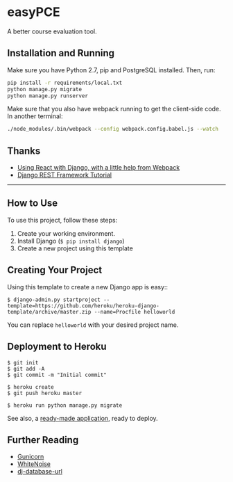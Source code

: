 # easyPCE

A better course evaluation tool.

## Installation and Running

Make sure you have Python 2.7, pip and PostgreSQL installed. Then, run:

```sh
pip install -r requirements/local.txt
python manage.py migrate
python manage.py runserver
```

Make sure that you also have webpack running to get the client-side
code. In another terminal:

```sh
./node_modules/.bin/webpack --config webpack.config.babel.js --watch
```

## Thanks

- [Using React with Django, with a little help from Webpack](https://geezhawk.github.io/using-react-with-django-rest-framework)
- [Django REST Framework Tutorial](http://www.django-rest-framework.org/tutorial/1-serialization/)

---

## How to Use

To use this project, follow these steps:

1. Create your working environment.
2. Install Django (`$ pip install django`)
3. Create a new project using this template

## Creating Your Project

Using this template to create a new Django app is easy::

    $ django-admin.py startproject --template=https://github.com/heroku/heroku-django-template/archive/master.zip --name=Procfile helloworld

You can replace ``helloworld`` with your desired project name.

## Deployment to Heroku

    $ git init
    $ git add -A
    $ git commit -m "Initial commit"

    $ heroku create
    $ git push heroku master

    $ heroku run python manage.py migrate

See also, a [ready-made application](https://github.com/heroku/python-getting-started), ready to deploy.

## Further Reading

- [Gunicorn](https://warehouse.python.org/project/gunicorn/)
- [WhiteNoise](https://warehouse.python.org/project/whitenoise/)
- [dj-database-url](https://warehouse.python.org/project/dj-database-url/)
